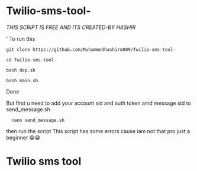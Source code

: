 # Twilio-sms-tool-

*THIS SCRIPT IS FREE AND ITS CREATED-BY HASHIR*

'
 To run this
 
 ``` 
git clone https://github.com/Muhammedhashirm009/Twilio-sms-tool-
```

```
cd Twilio-sms-tool-
```
```
bash dep.sh
```
```
bash main.sh
```
Done

But first u need to add your account sid and auth token amd message sid to
send_message.sh
```
  nano send_message.sh 
```
then run the script
This script has some errors cause iam not that pro just a beginner
😁😁

# Twilio sms tool

